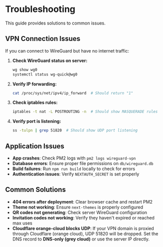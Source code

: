 # Troubleshooting

This guide provides solutions to common issues.

## VPN Connection Issues

If you can connect to WireGuard but have no internet traffic:

1.  **Check WireGuard status on server:**
    ```bash
    wg show wg0
    systemctl status wg-quick@wg0
    ```

2.  **Verify IP forwarding:**
    ```bash
    cat /proc/sys/net/ipv4/ip_forward  # Should return "1"
    ```

3.  **Check iptables rules:**
    ```bash
    iptables -t nat -L POSTROUTING -n  # Should show MASQUERADE rules
    ```

4.  **Verify port is listening:**
    ```bash
    ss -tulpn | grep 51820  # Should show UDP port listening
    ```

## Application Issues

*   **App crashes**: Check PM2 logs with `pm2 logs wireguard-vpn`
*   **Database errors**: Ensure proper file permissions on `db/wireguard.db`
*   **Build failures**: Run `npm run build` locally to check for errors
*   **Authentication issues**: Verify `NEXTAUTH_SECRET` is set properly

## Common Solutions

*   **404 errors after deployment**: Clear browser cache and restart PM2
*   **Theme not working**: Ensure `next-themes` is properly configured
*   **QR codes not generating**: Check server WireGuard configuration
*   **Invitation codes not working**: Verify they haven't expired or reached max uses
*   **Cloudflare orange-cloud blocks UDP**: If your VPN domain is proxied through Cloudflare (orange cloud), UDP 51820 will be dropped. Set the DNS record to **DNS-only (grey cloud)** or use the server IP directly.
